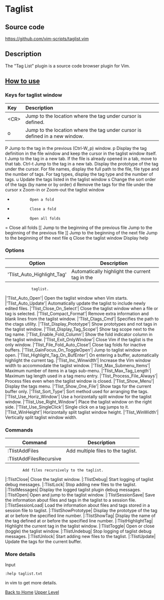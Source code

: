 # Taglist
## Source code
https://github.com/vim-scripts/taglist.vim
## Description
The "Tag List" plugin is a source code browser plugin for Vim.
## [How to use](https://github.com/vim-scripts/taglist.vim)

### Keys for taglist window

|Key|Description|
|:------|:-------|
|\<CR\>|Jump to the location where the tag under cursor is defined.|
|o|Jump to the location where the tag under cursor is defined in a new window.|
  P             Jump to the tag in the previous (Ctrl-W_p) window.
  p             Display the tag definition in the file window and
                keep the cursor in the taglist window itself.
  t             Jump to the tag in a new tab. If the file is already
                opened in a tab, move to that tab.
  Ctrl-t	Jump to the tag in a new tab.
  <Space>       Display the prototype of the tag under the cursor.
  		For file names, display the full path to the file,
		file type and the number of tags. For tag types, display the
		tag type and the number of tags.
  u             Update the tags listed in the taglist window
  s             Change the sort order of the tags (by name or by order)
  d             Remove the tags for the file under the cursor
  x             Zoom-in or Zoom-out the taglist window
  +             Open a fold
  -             Close a fold
  *             Open all folds
  =             Close all folds
  [[		Jump to the beginning of the previous file
  <Backspace>	Jump to the beginning of the previous file
  ]]		Jump to the beginning of the next file
  <Tab>		Jump to the beginning of the next file
  q             Close the taglist window
  <F1>          Display help

### Options

|Option|Description|
|-----|-----|
|'Tlist_Auto_Highlight_Tag'|	Automatically highlight the current tag in the
				taglist.
|'Tlist_Auto_Open'|		Open the taglist window when Vim starts.
|'Tlist_Auto_Update'|		Automatically update the taglist to include
				newly edited files.
|'Tlist_Close_On_Select'|	Close the taglist window when a file or tag is
				selected.
|'Tlist_Compact_Format'|	Remove extra information and blank lines from
       				the taglist window.
|'Tlist_Ctags_Cmd'|		Specifies the path to the ctags utility.
|'Tlist_Display_Prototype'|	Show prototypes and not tags in the taglist
				window.
|'Tlist_Display_Tag_Scope'|	Show tag scope next to the tag name.
|'Tlist_Enable_Fold_Column'|	Show the fold indicator column in the taglist
				window.
|'Tlist_Exit_OnlyWindow'|	Close Vim if the taglist is the only window.
|'Tlist_File_Fold_Auto_Close'|	Close tag folds for inactive buffers.
|'Tlist_GainFocus_On_ToggleOpen'|
				Jump to taglist window on open.
|'Tlist_Highlight_Tag_On_BufEnter'|
				On entering a buffer, automatically highlight
				the current tag.
|'Tlist_Inc_Winwidth'|		Increase the Vim window width to accommodate
				the taglist window.
|'Tlist_Max_Submenu_Items'|	Maximum number of items in a tags sub-menu.
|'Tlist_Max_Tag_Length'|	Maximum tag length used in a tag menu entry.
|'Tlist_Process_File_Always'|	Process files even when the taglist window is
				closed.
|'Tlist_Show_Menu'|		Display the tags menu.
|'Tlist_Show_One_File'|		Show tags for the current buffer only.
|'Tlist_Sort_Type'|		Sort method used for arranging the tags.
|'Tlist_Use_Horiz_Window'|	Use a horizontally split window for the
				taglist window.
|'Tlist_Use_Right_Window'|	Place the taglist window on the right side.
|'Tlist_Use_SingleClick'|	Single click on a tag jumps to it.
|'Tlist_WinHeight'|		Horizontally split taglist window height.
|'Tlist_WinWidth'|		Vertically split taglist window width.


### Commands

|Command|Description|
|-----|-----|
|:TlistAddFiles|	Add multiple files to the taglist.
|:TlistAddFilesRecursive|
			Add files recursively to the taglist.
|:TlistClose|		Close the taglist window.
|:TlistDebug|		Start logging of taglist debug messages.
|:TlistLock|		Stop adding new files to the taglist.
|:TlistMessages|	Display the logged taglist plugin debug messages.
|:TlistOpen|		Open and jump to the taglist window.
|:TlistSessionSave|	Save the information about files and tags in the
			taglist to a session file.
|:TlistSessionLoad|	Load the information about files and tags stored
			in a session file to taglist.
|:TlistShowPrototype|	Display the prototype of the tag at or before the
		    	specified line number.
|:TlistShowTag|		Display the name of the tag defined at or before the
			specified line number.
|:TlistHighlightTag|	Highlight the current tag in the taglist window.
|:TlistToggle|		Open or close (toggle) the taglist window.
|:TlistUndebug|		Stop logging of taglist debug messages.
|:TlistUnlock|		Start adding new files to the taglist.
|:TlistUpdate|		Update the tags for the current buffer.

### More details
Input 
````
:help taglist.txt
````
in vim to get more details.

[Back to Home](https://husthed.github.io) [Upper Level](/Vim/vim)
